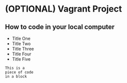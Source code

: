 # (OPTIONAL) Vagrant Project

## How to code in your local computer

* Title One
* Title Two
* Title Three
* Title Four
* Title Five
~~~~
This is a
piece of code
in a block
~~~~

